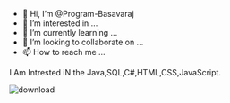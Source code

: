 - 👋 Hi, I’m @Program-Basavaraj
- 👀 I’m interested in ...
- 🌱 I’m currently learning ...
- 💞️ I’m looking to collaborate on ...
- 📫 How to reach me ...

I Am Intrested iN the Java,SQL,C#,HTML,CSS,JavaScript.

![download](https://user-images.githubusercontent.com/93095238/210180135-ef4af51e-01fd-4574-8b42-192f87febb3e.jpg)


<!---
Program-Basavaraj/Program-Basavaraj is a ✨ special ✨ repository because its `README.md` (this file) appears on your GitHub profile.
You can click the Preview link to take a look at your changes.
--->
